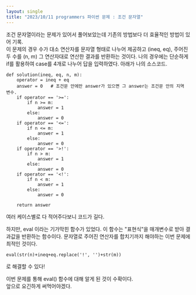 ```yaml
---
layout: single
title: "2023/10/11 programmers 파이썬 문제 : 조건 문자열"
---
```


조건 문자열이라는 문제가 있어서 풀어보았는데 기존의 방법보다 더 효율적인 방법이 있어 기록.  
이 문제의 경우 수가 대소 연산자를 문자열 형태로 나누어 제공하고 (ineq, eq), 주어진 두 수를 (n, m) 그 연산자대로 연산한 결과를 반환하는 것이다.
나의 경우에는 단순하게 if를 활용하여 case를 4개로 나누어 답을 입력하였다. 아래가 나의 소스코드.
~~~
def solution(ineq, eq, n, m):
    operator = ineq + eq
    answer = 0   # 조건문 안에만 answer가 있으면 그 answer는 조건문 안의 지역 변수.
    if operator == '>=':
        if n >= m:
            answer = 1
        else:
            answer = 0
    if operator == '<=':
        if n <= m:
            answer = 1
        else:
            answer = 0
    if operator == '>!':
        if n > m:
            answer = 1
        else:
            answer = 0
    if operator == '<!':
        if n < m:
            answer = 1
        else:
            answer = 0
    
    return answer
~~~
여러 케이스별로 다 적어주다보니 코드가 길다.  
  
하지만, eval 이라는 기가막힌 함수가 있었다.
이 함수는 "표현식"을 매개변수로 받아 결과값을 반환하는 함수이다.
문자열로 주어진 연산자를 합치기까지 해야하는 이번 문제에 최적인 것이다.
~~~
eval(str(n)+ineq+eq.replace('!', '')+str(m))
~~~
로 해결할 수 있다!

이번 문제를 통해 eval() 함수에 대해 알게 된 것이 수확이다.  
앞으로 요긴하게 써먹어야겠다.
